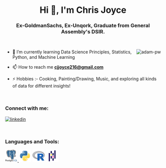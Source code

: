 <h1 align="center">Hi 👋, I'm Chris Joyce</h1>
<h3 align="center">Ex-GoldmanSachs, Ex-Unqork, Graduate from General Assembly's DSIR.</h3>
 
<br>

<p><img align="right" src="https://github.com/Adam-pw/Adam-pw/blob/main/animation_500_kxa883sd.gif" alt="adam-pw" /></p>


- 🌱 I’m currently learning Data Science Principles, Statistics, Python, and Machine Learning

- 📫 How to reach me **cjjoyce216@gmail.com**

- ⚡ Hobbies :- Cooking, Painting/Drawing, Music, and exploring all kinds of data for different insights!

<br>

<h3 align="left">Connect with me:</h3>
<p align="left">
 <a href="https://www.linkedin.com/in/christopher-joyce-datascience/" target="blank" rel="noreferrer"> <img src="https://myawsbucketdsi221.s3.us-east-2.amazonaws.com/linkedin-logo-linkedin-icon-transparent-free-png.webp" 
alt="linkedin" width="40" height="40" /> </a>
</p>

<br>

<h3 align="left">Languages and Tools:</h3>
<p align="left">
     <a href="https://www.postgresql.org" target="_blank" rel="noreferrer"> <img
      src="https://raw.githubusercontent.com/devicons/devicon/master/icons/postgresql/postgresql-original-wordmark.svg"
      alt="mysql" width="40" height="40" /> </a> <img
      src="https://raw.githubusercontent.com/devicons/devicon/master/icons/python/python-original.svg" alt="python"
      width="40" height="40" /> </a> <img
      src="https://raw.githubusercontent.com/devicons/devicon/master/icons/r/r-original.svg" alt="r"
      width="40" height="40" /> <a href="https://pandas.pydata.org" target="_blank" rel="noreferrer"> <img
      src="https://raw.githubusercontent.com/devicons/devicon/master/icons/pandas/pandas-original.svg" alt="r"
      width="40" height="40" /></a> </p>

<br>
